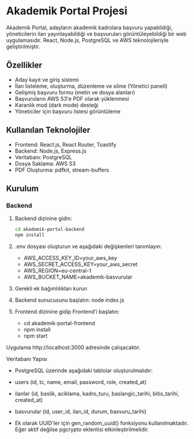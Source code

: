 # Akademik Portal Projesi

Akademik Portal, adayların akademik kadrolara başvuru yapabildiği, yöneticilerin ilan yayınlayabildiği ve başvuruları görüntüleyebildiği bir web uygulamasıdır. React, Node.js, PostgreSQL ve AWS teknolojileriyle geliştirilmiştir.

## Özellikler

- Aday kayıt ve giriş sistemi
- İlan listeleme, oluşturma, düzenleme ve silme (Yönetici paneli)
- Gelişmiş başvuru formu (metin ve dosya alanları)
- Başvuruların AWS S3'e PDF olarak yüklenmesi
- Karanlık mod (dark mode) desteği
- Yöneticiler için başvuru listesi görüntüleme

## Kullanılan Teknolojiler

- Frontend: React.js, React Router, Toastify
- Backend: Node.js, Express.js
- Veritabanı: PostgreSQL
- Dosya Saklama: AWS S3
- PDF Oluşturma: pdfkit, stream-buffers

## Kurulum

### Backend

1. Backend dizinine gidin:
   ```bash
   cd akademik-portal-backend
   npm install

2. .env dosyası oluşturun ve aşağıdaki değişkenleri tanımlayın:
   - AWS_ACCESS_KEY_ID=your_aws_key
   - AWS_SECRET_ACCESS_KEY=your_aws_secret
   - AWS_REGION=eu-central-1
   - AWS_BUCKET_NAME=akademik-basvurular

3. Gerekli ek bağımlılıkları kurun

4. Backend sunucusunu başlatın:
   node index.js

5. Frontend dizinine gidip Frontend'i başlatın:
   -   cd akademik-portal-frontend
   -   npm install
   -   npm start

Uygulama http://localhost:3000 adresinde çalışacaktır.


Veritabanı Yapısı
-  PostgreSQL üzerinde aşağıdaki tablolar oluşturulmalıdır:

-  users (id, tc, name, email, password, role, created_at)

-  ilanlar (id, baslik, aciklama, kadro_turu, baslangic_tarihi, bitis_tarihi, created_at)

-  basvurular (id, user_id, ilan_id, durum, basvuru_tarihi)

-  Ek olarak UUID'ler için gen_random_uuid() fonksiyonu kullanılmaktadır. Eğer aktif değilse pgcrypto eklentisi etkinleştirilmelidir.

